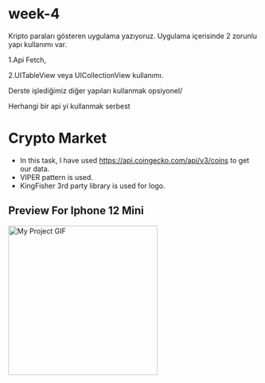 # week-4


Kripto paraları gösteren uygulama yazıyoruz. Uygulama içerisinde 2 zorunlu yapı kullanımı var.

1.Api Fetch,  

2.UITableView veya UICollectionView kullanımı. 

Derste işlediğimiz diğer yapıları kullanmak opsiyonel/

Herhangi bir api yi kullanmak serbest

# Crypto Market

- In this task, I have used https://api.coingecko.com/api/v3/coins to get our data.
- VIPER pattern is used.
- KingFisher 3rd party library is used for logo.

## Preview For Iphone 12 Mini
<img src="gif.gif" alt="My Project GIF" width="300">
